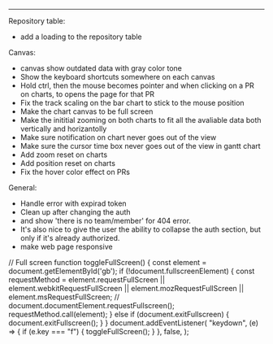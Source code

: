 

---------------------

Repository table:
- add a loading to the repository table

Canvas:
- canvas show outdated data with gray color tone
- Show the keyboard shortcuts somewhere on each canvas
- Hold ctrl, then the mouse becomes pointer and when clicking on a PR on charts, to opens the page for that PR
- Fix the track scaling on the bar chart to stick to the mouse position
- Make the chart canvas to be full screen
- Make the inititial zooming on both charts to fit all the avaliable data both vertically and horizantolly
- Make sure notification on chart never goes out of the view
- Make sure the cursor time box never goes out of the view in gantt chart
- Add zoom reset on charts
- Add position reset on charts
- Fix the hover color effect on PRs

General:
- Handle error with expirad token
- Clean up after changing the auth
- and show 'there is no team/member' for 404 error.
- It's also nice to give the user the ability to collapse the auth section, but only if it's already authorized.
- make web page responsive

// Full screen
function toggleFullScreen() {
  const element = document.getElementById('gb');
  if (!document.fullscreenElement) {
const requestMethod = element.requestFullScreen || element.webkitRequestFullScreen || element.mozRequestFullScreen || element.msRequestFullScreen;
//     document.documentElement.requestFullscreen();
    requestMethod.call(element);
  } else if (document.exitFullscreen) {
    document.exitFullscreen();
  }
}
document.addEventListener(
  "keydown",
  (e) => {
    if (e.key === "f") {
      toggleFullScreen();
    }
  },
  false,
);

